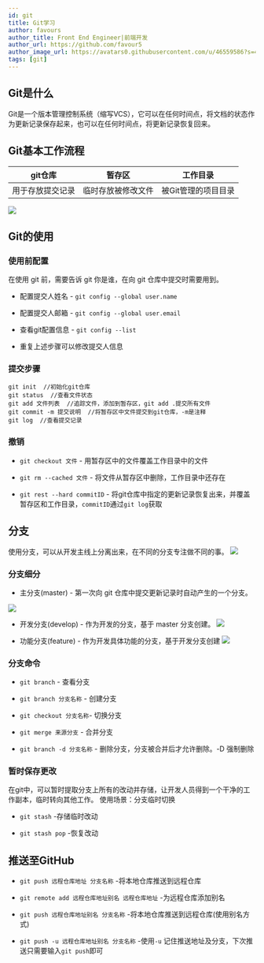 ```yaml
---
id: git
title: Git学习
author: favours
author_title: Front End Engineer|前端开发
author_url: https://github.com/favour5
author_image_url: https://avatars0.githubusercontent.com/u/46559586?s=460&u=f0d17fd8f15a3e2421de8a95686d93f9b04bd4b6&v=4
tags: [git]
---
```



## Git是什么
Git是一个版本管理控制系统（缩写VCS），它可以在任何时间点，将文档的状态作为更新记录保存起来，也可以在任何时间点，将更新记录恢复回来。
<!--truncate-->
## Git基本工作流程
| git仓库          | 暂存区             | 工作目录            |
| ---------------- | ------------------ | ------------------- |
| 用于存放提交记录 | 临时存放被修改文件 | 被Git管理的项目目录 |

![](img/git01.png)

## Git的使用
### 使用前配置
在使用 git 前，需要告诉 git 你是谁，在向 git 仓库中提交时需要用到。
- 配置提交人姓名 - `git config --global user.name`

- 配置提交人邮箱 - `git config --global user.email`

- 查看git配置信息 - `git config --list`

- 重复上述步骤可以修改提交人信息
### 提交步骤
``` 
git init  //初始化git仓库
git status  //查看文件状态
git add 文件列表  //追踪文件，添加到暂存区，git add .提交所有文件
git commit -m 提交说明  //将暂存区中文件提交到git仓库，-m是注释
git log  //查看提交记录
```
### 撤销
- `git checkout 文件` - 用暂存区中的文件覆盖工作目录中的文件

- `git rm --cached 文件` - 将文件从暂存区中删除，工作目录中还存在

- `git rest --hard commitID` - 将git仓库中指定的更新记录恢复出来，并覆盖暂存区和工作目录，`commitID`通过`git log`获取
## 分支
使用分支，可以从开发主线上分离出来，在不同的分支专注做不同的事。
![](img/git02.png)
### 分支细分
- 主分支(master) - 第一次向 git 仓库中提交更新记录时自动产生的一个分支。

![](img/git03.png)

- 开发分支(develop) - 作为开发的分支，基于 master 分支创建。
![](img/git04.png)

- 功能分支(feature) - 作为开发具体功能的分支，基于开发分支创建
![](img/git05.png)
### 分支命令
- `git branch` - 查看分支

- `git branch 分支名称` - 创建分支

- `git checkout 分支名称`- 切换分支

- `git merge 来源分支` - 合并分支

- `git branch -d 分支名称` - 删除分支，分支被合并后才允许删除。-D 强制删除
### 暂时保存更改
在git中，可以暂时提取分支上所有的改动并存储，让开发人员得到一个干净的工作副本，临时转向其他工作。
使用场景：分支临时切换
- `git stash` -存储临时改动

- `git stash pop` -恢复改动
## 推送至GitHub
- `git push 远程仓库地址 分支名称` -将本地仓库推送到远程仓库

- `git remote add 远程仓库地址别名 远程仓库地址` -为远程仓库添加别名

- `git push 远程仓库地址别名 分支名称` -将本地仓库推送到远程仓库(使用别名方式)

- `git push -u 远程仓库地址别名 分支名称` -使用`-u` 记住推送地址及分支，下次推送只需要输入`git push`即可

